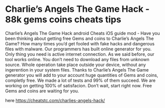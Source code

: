 # Charlie’s Angels The Game Hack - 88k gems coins cheats tips

Charlie’s Angels The Game Hack android Cheats iOS guide mod - Have you been thinking about getting free Gems and coins to Charlie’s Angels The Game? 
How many times you’d get fooled with fake hacks and dangerous files with malware. Our programmers has built online generator for you. Only thing you need is active internet connection. 
As we said before, our tool works online. You don’t need to download any files from unknown source. Whole operation take place outside your device, without any ingerention in your system files. 
Thanks to Charlie’s Angels The Game generator you will add to your account huge quantities of Gems and coins, completly free. We made a lot of tests and 99% of them succeed. We are working on getting 100% of satisfacion. 
Don’t wait, start right now. Free Gems and coins are waiting for you.

here https://cheatstc.com/charlies-angels-hack/

